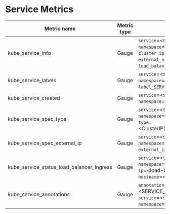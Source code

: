 # Service Metrics

| Metric name| Metric type | Labels/tags | Status |
| ---------- | ----------- | ----------- | ----------- |
| kube_service_info | Gauge | `service`=&lt;service-name&gt; <br> `namespace`=&lt;service-namespace&gt; <br> `cluster_ip`=&lt;service cluster ip&gt; <br> `external_name`=&lt;service external name&gt; <btr> `load_balancer_ip`=&lt;service load balancer ip&gt; | STABLE |
| kube_service_labels | Gauge | `service`=&lt;service-name&gt; <br> `namespace`=&lt;service-namespace&gt; <br> `label_SERVICE_LABEL`=&lt;SERVICE_LABEL&gt;  | STABLE |
| kube_service_created | Gauge | `service`=&lt;service-name&gt; <br> `namespace`=&lt;service-namespace&gt; | STABLE |
| kube_service_spec_type | Gauge | `service`=&lt;service-name&gt; <br> `namespace`=&lt;service-namespace&gt; <br> `type`=&lt;ClusterIP\|NodePort\|LoadBalancer\|ExternalName&gt; | STABLE |
| kube_service_spec_external_ip | Gauge | `service`=&lt;service-name&gt; <br> `namespace`=&lt;service-namespace&gt; <br> `external_ip`=&lt;external-ip&gt; | STABLE |
| kube_service_status_load_balancer_ingress | Gauge | `service`=&lt;service-name&gt; <br> `namespace`=&lt;service-namespace&gt; <br> `ip`=&lt;load-balancer-ingress-ip&gt; <br> `hostname`=&lt;load-balancer-ingress-hostname&gt; | STABLE |
| kube_service_annotations | Gauge | `annotation_SERVICE_ANNOTATION`=&lt;SERVICE_ANNOTATION&gt; <br> `service`=&lt;service-name&gt; <br> `namespace`=&lt;service-namespace&gt; | EXPERIMENTAL |
